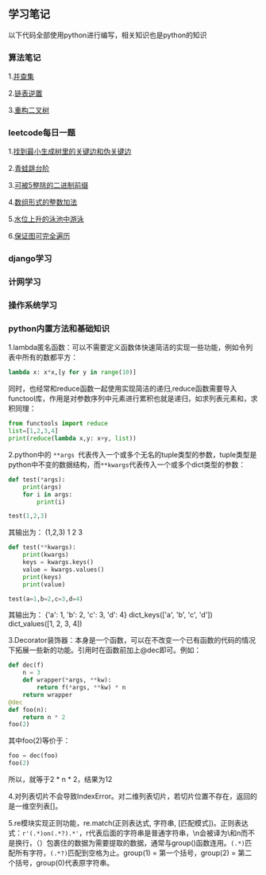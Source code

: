 ## 学习笔记
以下代码全部使用python进行编写，相关知识也是python的知识




### 算法笔记
1.[并查集](https://github.com/SeleneXX/SeleneXX.github.io/blob/gh-pages/%E5%B9%B6%E6%9F%A5%E9%9B%86.md)

2.[链表逆置](https://github.com/SeleneXX/SeleneXX.github.io/blob/gh-pages/%E9%93%BE%E8%A1%A8%E9%80%86%E7%BD%AE.md)

3.[重构二叉树](https://github.com/SeleneXX/SeleneXX.github.io/blob/gh-pages/%E9%87%8D%E6%9E%84%E4%BA%8C%E5%8F%89%E6%A0%91.md)




### leetcode每日一题
1.[找到最小生成树里的关键边和伪关键边](https://github.com/SeleneXX/SeleneXX.github.io/blob/gh-pages/1489.md)

2.[青蛙跳台阶](https://github.com/SeleneXX/SeleneXX.github.io/blob/gh-pages/%E9%9D%92%E8%9B%99%E8%B7%B3%E5%8F%B0%E9%98%B6%EF%BC%88%E6%96%90%E6%B3%A2%E9%82%A3%E5%A5%91%E6%95%B0%E5%88%97%EF%BC%89.md)

3.[可被5整除的二进制前缀](https://github.com/SeleneXX/SeleneXX.github.io/blob/gh-pages/1018.md)

4.[数组形式的整数加法](https://github.com/SeleneXX/SeleneXX.github.io/blob/gh-pages/989.md)

5.[水位上升的泳池中游泳](https://github.com/SeleneXX/SeleneXX.github.io/blob/gh-pages/778.md)

6.[保证图可完全遍历](https://github.com/SeleneXX/SeleneXX.github.io/blob/gh-pages/1579.md)


### django学习


### 计网学习


### 操作系统学习


### python内置方法和基础知识
1.lambda匿名函数：可以不需要定义函数体快速简洁的实现一些功能，例如令列表中所有的数都平方：
````python
lambda x: x*x,[y for y in range(10)]
````
同时，也经常和reduce函数一起使用实现简洁的递归,reduce函数需要导入functool库，作用是对参数序列中元素进行累积也就是递归，如求列表元素和，求积同理：
````python
from functools import reduce
list=[1,2,3,4]
print(reduce(lambda x,y: x+y, list))
````

2.python中的 ````**args ````代表传入一个或多个无名的tuple类型的参数，tuple类型是python中不变的数据结构，而````**kwargs````代表传入一个或多个dict类型的参数：
````python
def test(*args):  
    print(args)
    for i in args:
        print(i)

test(1,2,3)
````
其输出为：
(1,2,3)
1
2
3
````python
def test(**kwargs):
    print(kwargs)
    keys = kwargs.keys()
    value = kwargs.values()
    print(keys)
    print(value)

test(a=1,b=2,c=3,d=4)
````
其输出为：
{'a': 1, 'b': 2, 'c': 3, 'd': 4}
dict_keys(['a', 'b', 'c', 'd'])
dict_values([1, 2, 3, 4])

3.Decorator装饰器：本身是一个函数，可以在不改变一个已有函数的代码的情况下拓展一些新的功能。引用时在函数前加上@dec即可。例如：
````python
def dec(f)
    n = 3
    def wrapper(*args, **kw):
        return f(*args, **kw) * n
    return wrapper
@dec
def foo(n):
    return n * 2
foo(2)
````
其中foo(2)等价于：
````python
foo = dec(foo)
foo(2)
````
所以，就等于2 * n * 2，结果为12

4.对列表切片不会导致IndexError。对二维列表切片，若切片位置不存在，返回的是一维空列表[]。

5.re模块实现正则功能，re.match(正则表达式, 字符串, [匹配模式])。正则表达式：````r'(.*)on(.*?).*'````，r代表后面的字符串是普通字符串，\n会被译为\和n而不是换行，（）包裹住的数据为需要提取的数据，通常与group()函数连用。````(.*)````匹配所有字符，````(.*?)````匹配到空格为止。group(1) = 第一个括号，group(2) = 第二个括号，group(0)代表原字符串。
